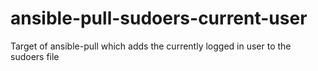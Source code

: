 # ansible-pull-sudoers-current-user
Target of ansible-pull which adds the currently logged in user to the sudoers file
